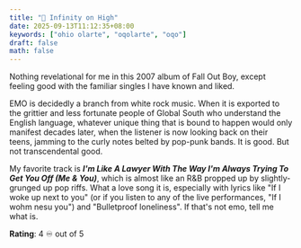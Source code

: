 ```yaml
---
title: "💽 Infinity on High"
date: 2025-09-13T11:12:35+08:00
keywords: ["ohio olarte", "oqolarte", "oqo"]
draft: false
math: false
---
```


Nothing revelational for me in this 2007 album of Fall Out Boy, except
feeling good with the familiar singles I have known and liked.

EMO is decidedly a branch from white rock music. When it is exported to
the grittier and less fortunate people of Global South who understand
the English language, whatever unique thing that is bound to happen
would only manifest decades later, when the listener is now looking back
on their teens, jamming to the curly notes belted by pop-punk bands. It
is good. But not transcendental good.

My favorite track is ***I'm Like A Lawyer With The Way
I'm Always Trying To Get You Off (Me & You)***, which is almost like an
R&B propped up by slightly-grunged up pop riffs. What a love song it is,
especially with lyrics like "If I woke up next to you" (or if you listen
to any of the live performances, "If I wohm nesu you") and "Bulletproof
loneliness". If that's not emo, tell me what is.

**Rating**: 4 ♾️ out of 5
